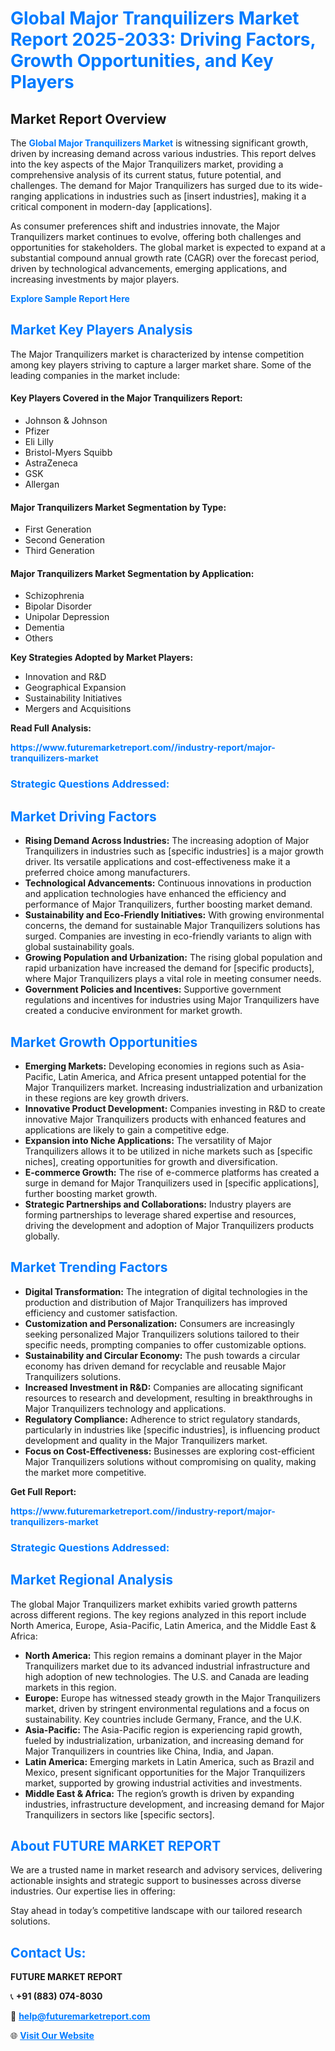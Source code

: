 <h1 style="color: #007BFF;">Global Major Tranquilizers Market Report 2025-2033: Driving Factors, Growth Opportunities, and Key Players</h1>

<section id="overview">
<h2>Market Report Overview</h2>
<p>The <a href="https://www.futuremarketreport.com//industry-report/major-tranquilizers-market" style="color: #007BFF; text-decoration: none;"><strong>Global Major Tranquilizers Market</strong></a> is witnessing significant growth, driven by increasing demand across various industries. This report delves into the key aspects of the Major Tranquilizers market, providing a comprehensive analysis of its current status, future potential, and challenges. The demand for Major Tranquilizers has surged due to its wide-ranging applications in industries such as [insert industries], making it a critical component in modern-day [applications].</p>
<p>As consumer preferences shift and industries innovate, the Major Tranquilizers market continues to evolve, offering both challenges and opportunities for stakeholders. The global market is expected to expand at a substantial compound annual growth rate (CAGR) over the forecast period, driven by technological advancements, emerging applications, and increasing investments by major players.</p>
</section>

<section id="overview">
<p><a href="https://www.futuremarketreport.com//request-sample/reportId=50091" style="color: #007BFF; text-decoration: none;"><strong>Explore Sample Report Here</strong></a></p>
</section>

<section id="key-players">
<h2 style="color: #007BFF;">Market Key Players Analysis</h2>
<p>The Major Tranquilizers market is characterized by intense competition among key players striving to capture a larger market share. Some of the leading companies in the market include:</p>
<h4>Key Players Covered in the Major Tranquilizers Report:</h4>
<ul><li>Johnson &amp; Johnson</li><li>Pfizer</li><li>Eli Lilly</li><li>Bristol-Myers Squibb</li><li>AstraZeneca</li><li>GSK</li><li>Allergan</li></ul>
<h4>Major Tranquilizers Market Segmentation by Type:</h4>
<ul><li>First Generation</li><li>Second Generation</li><li>Third Generation</li></ul>

<h4>Major Tranquilizers Market Segmentation by Application:</h4>
<ul><li>Schizophrenia</li><li>Bipolar Disorder</li><li>Unipolar Depression</li><li>Dementia</li><li>Others</li></ul>
<p><strong>Key Strategies Adopted by Market Players:</strong></p>
<ul>
<li>Innovation and R&D</li>
<li>Geographical Expansion</li>
<li>Sustainability Initiatives</li>
<li>Mergers and Acquisitions</li>
</ul>
</section>

<section>
<p><strong>Read Full Analysis: </strong></p><a href="https://www.futuremarketreport.com//industry-report/major-tranquilizers-market" style="color: #007BFF; text-decoration: none;"><strong>https://www.futuremarketreport.com//industry-report/major-tranquilizers-market</strong></a>
<h3 style="color: #007BFF;">Strategic Questions Addressed:</h3>
</section>

<section id="driving-factors">
<h2 style="color: #007BFF;">Market Driving Factors</h2>
<ul>
<li><strong>Rising Demand Across Industries:</strong> The increasing adoption of Major Tranquilizers in industries such as [specific industries] is a major growth driver. Its versatile applications and cost-effectiveness make it a preferred choice among manufacturers.</li>
<li><strong>Technological Advancements:</strong> Continuous innovations in production and application technologies have enhanced the efficiency and performance of Major Tranquilizers, further boosting market demand.</li>
<li><strong>Sustainability and Eco-Friendly Initiatives:</strong> With growing environmental concerns, the demand for sustainable Major Tranquilizers solutions has surged. Companies are investing in eco-friendly variants to align with global sustainability goals.</li>
<li><strong>Growing Population and Urbanization:</strong> The rising global population and rapid urbanization have increased the demand for [specific products], where Major Tranquilizers plays a vital role in meeting consumer needs.</li>
<li><strong>Government Policies and Incentives:</strong> Supportive government regulations and incentives for industries using Major Tranquilizers have created a conducive environment for market growth.</li>
</ul>
</section>

<section id="growth-opportunities">
<h2 style="color: #007BFF;">Market Growth Opportunities</h2>
<ul>
<li><strong>Emerging Markets:</strong> Developing economies in regions such as Asia-Pacific, Latin America, and Africa present untapped potential for the Major Tranquilizers market. Increasing industrialization and urbanization in these regions are key growth drivers.</li>
<li><strong>Innovative Product Development:</strong> Companies investing in R&D to create innovative Major Tranquilizers products with enhanced features and applications are likely to gain a competitive edge.</li>
<li><strong>Expansion into Niche Applications:</strong> The versatility of Major Tranquilizers allows it to be utilized in niche markets such as [specific niches], creating opportunities for growth and diversification.</li>
<li><strong>E-commerce Growth:</strong> The rise of e-commerce platforms has created a surge in demand for Major Tranquilizers used in [specific applications], further boosting market growth.</li>
<li><strong>Strategic Partnerships and Collaborations:</strong> Industry players are forming partnerships to leverage shared expertise and resources, driving the development and adoption of Major Tranquilizers products globally.</li>
</ul>
</section>

<section id="trending-factors">
<h2 style="color: #007BFF;">Market Trending Factors</h2>
<ul>
<li><strong>Digital Transformation:</strong> The integration of digital technologies in the production and distribution of Major Tranquilizers has improved efficiency and customer satisfaction.</li>
<li><strong>Customization and Personalization:</strong> Consumers are increasingly seeking personalized Major Tranquilizers solutions tailored to their specific needs, prompting companies to offer customizable options.</li>
<li><strong>Sustainability and Circular Economy:</strong> The push towards a circular economy has driven demand for recyclable and reusable Major Tranquilizers solutions.</li>
<li><strong>Increased Investment in R&D:</strong> Companies are allocating significant resources to research and development, resulting in breakthroughs in Major Tranquilizers technology and applications.</li>
<li><strong>Regulatory Compliance:</strong> Adherence to strict regulatory standards, particularly in industries like [specific industries], is influencing product development and quality in the Major Tranquilizers market.</li>
<li><strong>Focus on Cost-Effectiveness:</strong> Businesses are exploring cost-efficient Major Tranquilizers solutions without compromising on quality, making the market more competitive.</li>
</ul>
</section>

<section>
<p><strong>Get Full Report: </strong></p><a href="https://www.futuremarketreport.com//industry-report/major-tranquilizers-market" style="color: #007BFF; text-decoration: none;"><strong>https://www.futuremarketreport.com//industry-report/major-tranquilizers-market</strong></a>
<h3 style="color: #007BFF;">Strategic Questions Addressed:</h3>
</section>


<section id="regional-analysis">
<h2 style="color: #007BFF;">Market Regional Analysis</h2>
<p>The global Major Tranquilizers market exhibits varied growth patterns across different regions. The key regions analyzed in this report include North America, Europe, Asia-Pacific, Latin America, and the Middle East & Africa:</p>
<ul>
<li><strong>North America:</strong> This region remains a dominant player in the Major Tranquilizers market due to its advanced industrial infrastructure and high adoption of new technologies. The U.S. and Canada are leading markets in this region.</li>
<li><strong>Europe:</strong> Europe has witnessed steady growth in the Major Tranquilizers market, driven by stringent environmental regulations and a focus on sustainability. Key countries include Germany, France, and the U.K.</li>
<li><strong>Asia-Pacific:</strong> The Asia-Pacific region is experiencing rapid growth, fueled by industrialization, urbanization, and increasing demand for Major Tranquilizers in countries like China, India, and Japan.</li>
<li><strong>Latin America:</strong> Emerging markets in Latin America, such as Brazil and Mexico, present significant opportunities for the Major Tranquilizers market, supported by growing industrial activities and investments.</li>
<li><strong>Middle East & Africa:</strong> The region’s growth is driven by expanding industries, infrastructure development, and increasing demand for Major Tranquilizers in sectors like [specific sectors].</li>
</ul>
</section>

<footer>
<h2 style="color: #007BFF;">About FUTURE MARKET REPORT</h2>
<p>We are a trusted name in market research and advisory services, delivering actionable insights and strategic support to businesses across diverse industries. Our expertise lies in offering:</p>

<p>Stay ahead in today’s competitive landscape with our tailored research solutions.</p>

<h2 style="color: #007BFF;">Contact Us:</h2>
<p><strong>FUTURE MARKET REPORT</strong></p>
<p>📞 <strong>+91 (883) 074-8030</strong></p>
<p>📧 <strong><a href="mailto:help@futuremarketreport.com" style="color: #007BFF;">help@futuremarketreport.com</a></strong></p>
<p>🌐 <strong><a href="https://www.futuremarketreport.com/" style="color: #007BFF;">Visit Our Website</a></strong></p>
</footer>
